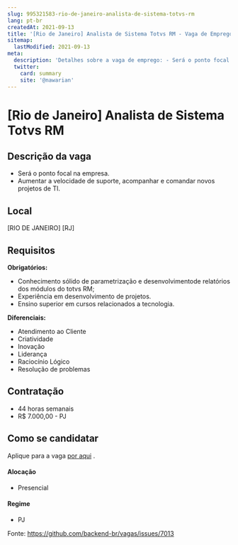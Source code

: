 ```yaml
---
slug: 995321583-rio-de-janeiro-analista-de-sistema-totvs-rm
lang: pt-br
createdAt: 2021-09-13
title: '[Rio de Janeiro] Analista de Sistema Totvs RM - Vaga de Emprego'
sitemap:
  lastModified: 2021-09-13
meta:
  description: 'Detalhes sobre a vaga de emprego: - Será o ponto focal na empresa. - Aumentar a velocidade de suporte, acompanhar e comandar novos projetos de TI.'
  twitter:
    card: summary
    site: '@nawarian'
---
```


# [Rio de Janeiro] Analista de Sistema Totvs RM

## Descrição da vaga

- Será o ponto focal na empresa.
- Aumentar a velocidade de suporte, acompanhar e comandar novos projetos de TI. 

## Local

[RIO DE JANEIRO] [RJ]

## Requisitos

**Obrigatórios:**

- Conhecimento sólido de parametrização e desenvolvimentode relatórios dos módulos do totvs RM;
- Experiência em desenvolvimento de projetos.
- Ensino superior em cursos relacionados a tecnologia.

**Diferenciais:**
- Atendimento ao Cliente
- Criatividade
- Inovação 
- Liderança
- Raciocínio Lógico
- Resolução de problemas

## Contratação

- 44 horas semanais 
- R$ 7.000,00 - PJ

## Como se candidatar

Aplique para a vaga [por aqui](https://www.careers-page.com/novare-rh/job/R374VX) .

#### Alocação
- Presencial

#### Regime
- PJ

Fonte: https://github.com/backend-br/vagas/issues/7013
